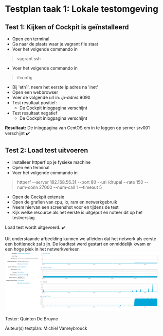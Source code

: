 # Testplan taak 1: Lokale testomgeving

## Test 1: Kijken of Cockpit is geïnstalleerd

- Open een terminal
- Ga naar de plaats waar je vagrant file staat
- Voer het volgende commando in

> vagrant ssh

- Voer het volgende commando in

> ifconfig

- Bij 'eth1', neem het eerste ip adres na 'inet'
- Open een webbrowser
- Voer de volgende url in: *ip-adres*:9090
- Test resultaat positief:
  - De Cockpit inlogpagina verschijnt
- Test resultaat negatief
  - De Cockpit inlogpagina verschijnt

**Resultaat:** De inlogpagina van CentOS om in te loggen op server srv001 verschijnt :heavy_check_mark:

## Test 2: Load test uitvoeren

- Installeer httperf op je fysieke machine
- Open een terminal
- Voer het volgende commando in

> httperf --server 192.168.56.31 --port 80 --uri /drupal --rate 150 --num-conn 27000 --num-call 1 --timeout 5

- Open de Cockpit extensie
- Open de grafien van cpu, io, ram en netwerkgebruik
- Neem hiervan een screenshot voor en tijdens de test
- Kijk welke resource als het eerste is uitgeput en noteer dit op het testverslag

Load test wordt uitgevoerd. :heavy_check_mark:

Uit onderstaande afbeelding kunnen we afleiden dat het netwerk als eerste een bottleneck zal zijn. De loadtest werd gestart en onmiddelijk kwam er een hoge piek in het netwerkverkeer. 
![loadtest](loadtest.png)

Tester: Quinten De Bruyne

Auteur(s) testplan: Michiel Vanreybrouck
